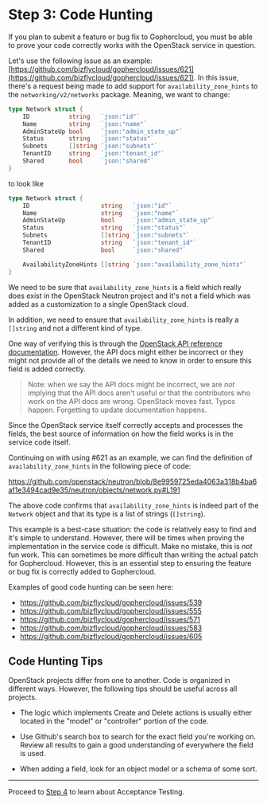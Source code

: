 Step 3: Code Hunting
====================

If you plan to submit a feature or bug fix to Gophercloud, you must be
able to prove your code correctly works with the OpenStack service in
question.

Let's use the following issue as an example:
[https://github.com/bizflycloud/gophercloud/issues/621](https://github.com/bizflycloud/gophercloud/issues/621).
In this issue, there's a request being made to add support for
`availability_zone_hints` to the `networking/v2/networks` package.
Meaning, we want to change:

```go
type Network struct {
	ID           string   `json:"id"`
	Name         string   `json:"name"`
	AdminStateUp bool     `json:"admin_state_up"`
	Status       string   `json:"status"`
	Subnets      []string `json:"subnets"`
	TenantID     string   `json:"tenant_id"`
	Shared       bool     `json:"shared"`
}
```

to look like

```go
type Network struct {
	ID                    string   `json:"id"`
	Name                  string   `json:"name"`
	AdminStateUp          bool     `json:"admin_state_up"`
	Status                string   `json:"status"`
	Subnets               []string `json:"subnets"`
	TenantID              string   `json:"tenant_id"`
	Shared                bool     `json:"shared"`

	AvailabilityZoneHints []string `json:"availability_zone_hints"`
}
```

We need to be sure that `availability_zone_hints` is a field which really does
exist in the OpenStack Neutron project and it's not a field which was added as
a customization to a single OpenStack cloud.

In addition, we need to ensure that `availability_zone_hints` is really a
`[]string` and not a different kind of type.

One way of verifying this is through the [OpenStack API reference
documentation](https://developer.openstack.org/api-ref/network/v2/).
However, the API docs might either be incorrect or they might not provide all of
the details we need to know in order to ensure this field is added correctly.

> Note: when we say the API docs might be incorrect, we are _not_ implying
> that the API docs aren't useful or that the contributors who work on the API
> docs are wrong. OpenStack moves fast. Typos happen. Forgetting to update
> documentation happens.

Since the OpenStack service itself correctly accepts and processes the fields,
the best source of information on how the field works is in the service code
itself.

Continuing on with using #621 as an example, we can find the definition of
`availability_zone_hints` in the following piece of code:

https://github.com/openstack/neutron/blob/8e9959725eda4063a318b4ba6af1e3494cad9e35/neutron/objects/network.py#L191

The above code confirms that `availability_zone_hints` is indeed part of the
`Network` object and that its type is a list of strings (`[]string`).

This example is a best-case situation: the code is relatively easy to find
and it's simple to understand. However, there will be times when proving the
implementation in the service code is difficult. Make no mistake, this is _not_
fun work. This can sometimes be more difficult than writing the actual patch
for Gophercloud. However, this is an essential step to ensuring the feature
or bug fix is correctly added to Gophercloud.

Examples of good code hunting can be seen here:

* https://github.com/bizflycloud/gophercloud/issues/539
* https://github.com/bizflycloud/gophercloud/issues/555
* https://github.com/bizflycloud/gophercloud/issues/571
* https://github.com/bizflycloud/gophercloud/issues/583
* https://github.com/bizflycloud/gophercloud/issues/605

Code Hunting Tips
-----------------

OpenStack projects differ from one to another. Code is organized in different
ways. However, the following tips should be useful across all projects.

* The logic which implements Create and Delete actions is usually either located
  in the "model" or "controller" portion of the code.

* Use Github's search box to search for the exact field you're working on.
  Review all results to gain a good understanding of everywhere the field is
  used.

* When adding a field, look for an object model or a schema of some sort.

---

Proceed to [Step 4](step-04-acceptance-testing.md) to learn about Acceptance
Testing.
